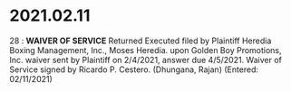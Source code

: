 # 2021.02.11

28 : **WAIVER OF SERVICE** Returned Executed filed by Plaintiff Heredia Boxing Management, Inc., Moses Heredia. upon Golden Boy Promotions, Inc. waiver sent by Plaintiff on 2/4/2021, answer due 4/5/2021. Waiver of Service signed by Ricardo P. Cestero. (Dhungana, Rajan) (Entered: 02/11/2021)